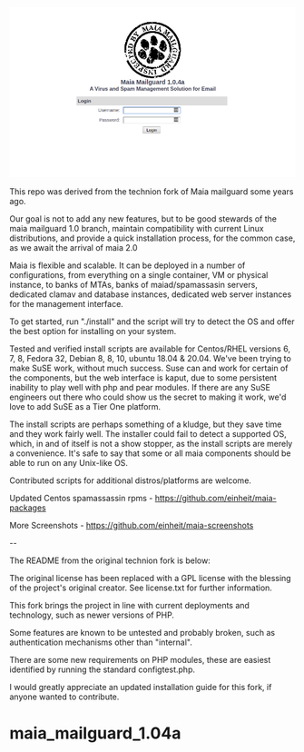 ![maia web interface](https://github.com/einheit/maia-screenshots/blob/master/01-maia-login-screen.png "maia web interface")

This repo was derived from the technion fork of Maia mailguard some years ago.

Our goal is not to add any new features, but to be good stewards of the maia mailguard 1.0 branch, maintain compatibility with current Linux distributions, and provide a quick installation process, for the common case, as we await the arrival of maia 2.0

Maia is flexible and scalable. It can be deployed in a number of configurations, from everything on a single container, VM or physical instance, to banks of MTAs, banks of maiad/spamassasin servers, dedicated clamav and database instances, dedicated web server instances for the management interface.

 To get started, run "./install" and the script will try to detect the OS and offer the best option for installing on your system. 

Tested and verified install scripts are available for Centos/RHEL versions 6, 7, 8, Fedora 32, Debian 8, 8, 10, ubuntu 18.04 & 20.04. We've been trying to make SuSE work, without much success. Suse can and work for certain of the components, but the web interface is kaput, due to some persistent inability to play well with php and pear modules. If there are any SuSE engineers out there who could show us the secret to making it work, we'd love to add SuSE as a Tier One platform.

The install scripts are perhaps something of a kludge, but they save time and they work fairly well. The installer could fail to detect a supported OS, which, in and of itself is not a show stopper, as the install scripts are merely a convenience. It's safe to say that some or all maia components should be able to run on any Unix-like OS.

Contributed scripts for additional distros/platforms are welcome.

Updated Centos spamassassin rpms - https://github.com/einheit/maia-packages

More Screenshots - https://github.com/einheit/maia-screenshots

-- 

The README from the original technion fork is below:

The original license has been replaced with a GPL license with the blessing of the project's original creator. See license.txt for further information.

This fork brings the project in line with current deployments and technology, such as newer versions of PHP.

Some features are known to be untested and probably broken, such as authentication mechanisms other than "internal".

There are some new requirements on PHP modules, these are easiest identified by running the standard configtest.php.

I would greatly appreciate an updated installation guide for this fork, if anyone wanted to contribute.

# maia_mailguard_1.04a
